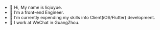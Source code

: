 - 👋 Hi, My name is liqiuyue.
- 👀 I’m a front-end Engineer.
- 🌱 I’m currently expending my skills into Client(iOS/Flutter) development.
- 💞️ I work at WeChat in GuangZhou.



<!---
Liqiuyue9597/Liqiuyue9597 is a ✨ special ✨ repository because its `README.md` (this file) appears on your GitHub profile.
You can click the Preview link to take a look at your changes.
--->

